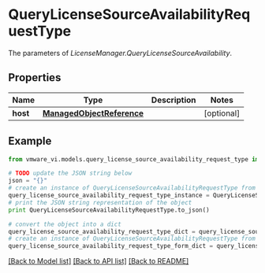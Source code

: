 # QueryLicenseSourceAvailabilityRequestType

The parameters of *LicenseManager.QueryLicenseSourceAvailability*. 

## Properties
Name | Type | Description | Notes
------------ | ------------- | ------------- | -------------
**host** | [**ManagedObjectReference**](ManagedObjectReference.md) |  | [optional] 

## Example

```python
from vmware_vi.models.query_license_source_availability_request_type import QueryLicenseSourceAvailabilityRequestType

# TODO update the JSON string below
json = "{}"
# create an instance of QueryLicenseSourceAvailabilityRequestType from a JSON string
query_license_source_availability_request_type_instance = QueryLicenseSourceAvailabilityRequestType.from_json(json)
# print the JSON string representation of the object
print QueryLicenseSourceAvailabilityRequestType.to_json()

# convert the object into a dict
query_license_source_availability_request_type_dict = query_license_source_availability_request_type_instance.to_dict()
# create an instance of QueryLicenseSourceAvailabilityRequestType from a dict
query_license_source_availability_request_type_form_dict = query_license_source_availability_request_type.from_dict(query_license_source_availability_request_type_dict)
```
[[Back to Model list]](../README.md#documentation-for-models) [[Back to API list]](../README.md#documentation-for-api-endpoints) [[Back to README]](../README.md)


